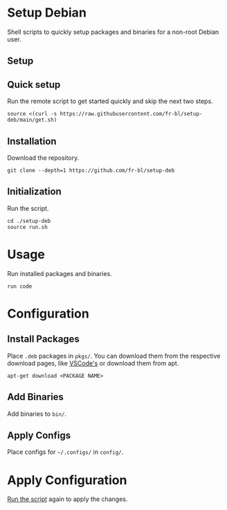 # Setup Debian

Shell scripts to quickly setup packages and binaries for a non-root Debian user.

## Setup

## Quick setup

Run the remote script to get started quickly and skip the next two steps.

```console
source <(curl -s https://raw.githubusercontent.com/fr-bl/setup-deb/main/get.sh)
```

## Installation

Download the repository.

```console
git clone --depth=1 https://github.com/fr-bl/setup-deb
```

## Initialization

Run the script.

```console
cd ./setup-deb
source run.sh
```

# Usage

Run installed packages and binaries.

```console
run code
```

# Configuration

## Install Packages

Place `.deb` packages in `pkgs/`. You can download them from the respective download pages, like [VSCode's](https://code.visualstudio.com/Download) or download them from apt.

```console
apt-get download <PACKAGE NAME>
```

## Add Binaries

Add binaries to `bin/`.

## Apply Configs

Place configs for `~/.configs/` in `config/`.

# Apply Configuration

[Run the script](#initialization) again to apply the changes.

